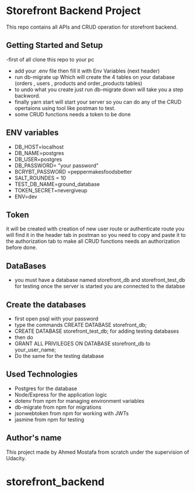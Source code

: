 # Storefront Backend Project

This repo contains all APIs and CRUD operation for storefront backend.

## Getting Started and Setup 

-first of all clone this repo to your pc 
- add your .env file then fill it with Env Variables (next header)  
- run db-migrate up Which will create the 4 tables on your database (orders , users , products and order_products tables) 
- to undo what you create just run db-migrate down will take you a step backword.
- finally yarn start will start your server so you can do any of the CRUD opertaions using tool like postman to test.
- some CRUD functions needs a token to be done 

## ENV variables

- DB_HOST=localhost
- DB_NAME=postgres
- DB_USER=postgres
- DB_PASSWORD= "your password"
- BCRYBT_PASSWORD =peppermakesfoodsbetter
- SALT_ROUNDES = 10
- TEST_DB_NAME=ground_database
- TOKEN_SECRET=nevergiveup
- ENV=dev

## Token
it will be created with creation of new user route or authenticate route you will find it in the header tab in postman so you need to copy and paste it to the authorization tab to make all CRUD functions needs an authorization before done.

## DataBases
- you must have a database named storefront_db and storefront_test_db for testing
once the server is started you are connected to the databse
## Create the databases
- first open psql with your password
- type the commands  CREATE DATABASE storefront_db;  
- CREATE DATABASE storefront_test_db;   for adding testing databases 
- then do 
- GRANT ALL PRIVILEGES ON DATABASE storefront_db to your_user_name;
- Do the same for the testing database

## Used Technologies

- Postgres for the database
- Node/Express for the application logic
- dotenv from npm for managing environment variables
- db-migrate from npm for migrations
- jsonwebtoken from npm for working with JWTs
- jasmine from npm for testing

## Author's name

This project made by Ahmed Mostafa from scratch under the supervision of Udacity.
# storefront_backend
